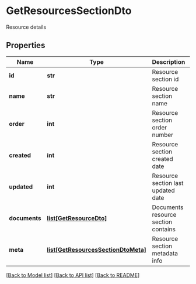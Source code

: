 # GetResourcesSectionDto
Resource details
## Properties
Name | Type | Description | Notes
------------ | ------------- | ------------- | -------------
**id** | **str** | Resource section id | [optional] 
**name** | **str** | Resource section name | [optional] 
**order** | **int** | Resource section order number | [optional] 
**created** | **int** | Resource section created date | [optional] 
**updated** | **int** | Resource section last updated date | [optional] 
**documents** | [**list[GetResourceDto]**](GetResourceDto.md) | Documents resource section contains | [optional] 
**meta** | [**list[GetResourcesSectionDtoMeta]**](GetResourcesSectionDtoMeta.md) | Resource section metadata info | [optional] 

[[Back to Model list]](../README.md#documentation-for-models) [[Back to API list]](../README.md#documentation-for-api-endpoints) [[Back to README]](../README.md)


